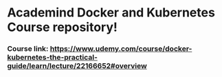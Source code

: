 # Academind Docker and Kubernetes Course repository!

### Course link: https://www.udemy.com/course/docker-kubernetes-the-practical-guide/learn/lecture/22166652#overview
